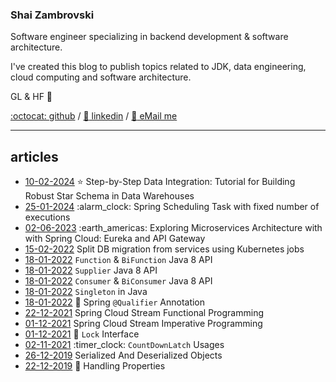 ### Shai Zambrovski

Software engineer specializing in backend development & software architecture.

I've created this blog to publish topics related to JDK, data engineering, cloud computing and software architecture.

GL & HF 🚀

[:octocat: github](https://github.com/shaikezam/) / [:dolls: linkedin](https://www.linkedin.com/in/shai-zambrovski-112505a5/) / [:email: eMail me](mailto:shaike.zam@gmail.com)

---

## articles

*   [10-02-2024](#) :star: Step-by-Step Data Integration: Tutorial for Building Robust Star Schema in Data Warehouses
*   [25-01-2024](article/spring_scheduling_task_fixed_exeuctions) :alarm\_clock: Spring Scheduling Task with fixed number of executions
*   [02-06-2023](article/springcloud_eureka_apigw) :earth\_americas: Exploring Microservices Architecture with with Spring Cloud: Eureka and API Gateway
*   [15-02-2022](article/split_db_migrations) Split DB migration from services using Kubernetes jobs
*   [18-01-2022](article/function_bifunction) `Function` & `BiFunction` Java 8 API
*   [18-01-2022](article/supplier) `Supplier` Java 8 API
*   [18-01-2022](article/consumer_biconsumer) `Consumer` & `BiConsumer` Java 8 API
*   [18-01-2022](article/java_singleton) `Singleton` in Java
*   [18-01-2022](article/spring_qualifier) :flashlight: Spring `@Qualifier` Annotation
*   [22-12-2021](article/spring_cloud_stream_functional) Spring Cloud Stream Functional Programming
*   [01-12-2021](article/spring_cloud_stream_imperative) Spring Cloud Stream Imperative Programming
*   [01-12-2021](article/lock) :key: `Lock` Interface
*   [02-11-2021](article/countdownlatch) :timer\_clock: `CountDownLatch` Usages
*   [26-12-2019](article/serialized_and_deserialized_objects) Serialized And Deserialized Objects
*   [22-12-2019](article/handling_properties) :briefcase: Handling Properties